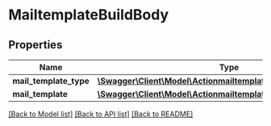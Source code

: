 # MailtemplateBuildBody

## Properties
Name | Type | Description | Notes
------------ | ------------- | ------------- | -------------
**mail_template_type** | [**\Swagger\Client\Model\ActionmailtemplatebuildMailTemplateType**](ActionmailtemplatebuildMailTemplateType.md) |  | 
**mail_template** | [**\Swagger\Client\Model\ActionmailtemplatebuildMailTemplate**](ActionmailtemplatebuildMailTemplate.md) |  | 

[[Back to Model list]](../../README.md#documentation-for-models) [[Back to API list]](../../README.md#documentation-for-api-endpoints) [[Back to README]](../../README.md)

